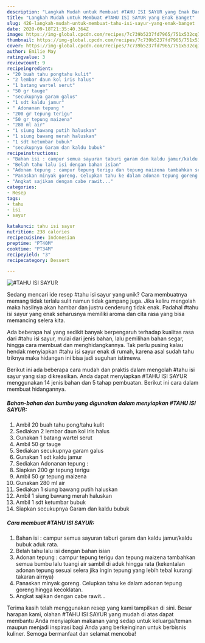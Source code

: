 ```yaml
---
description: "Langkah Mudah untuk Membuat #TAHU ISI SAYUR yang Enak Banget"
title: "Langkah Mudah untuk Membuat #TAHU ISI SAYUR yang Enak Banget"
slug: 426-langkah-mudah-untuk-membuat-tahu-isi-sayur-yang-enak-banget
date: 2020-09-18T21:35:40.364Z
image: https://img-global.cpcdn.com/recipes/7c739b5237fd7965/751x532cq70/tahu-isi-sayur-foto-resep-utama.jpg
thumbnail: https://img-global.cpcdn.com/recipes/7c739b5237fd7965/751x532cq70/tahu-isi-sayur-foto-resep-utama.jpg
cover: https://img-global.cpcdn.com/recipes/7c739b5237fd7965/751x532cq70/tahu-isi-sayur-foto-resep-utama.jpg
author: Emilie May
ratingvalue: 3
reviewcount: 9
recipeingredient:
- "20 buah tahu pongtahu kulit"
- "2 lembar daun kol iris halus"
- "1 batang wartel serut"
- "50 gr tauge"
- "secukupnya garam galus"
- "1 sdt kaldu jamur"
- " Adonanan tepung "
- "200 gr tepung terigu"
- "50 gr tepung maizena"
- "280 ml air"
- "1 siung bawang putih haluskan"
- "1 siung bawang merah haluskan"
- "1 sdt ketumbar bubuk"
- "secukupnya Garam dan kaldu bubuk"
recipeinstructions:
- "Bahan isi : campur semua sayuran taburi garam dan kaldu jamur/kaldu bubuk aduk rata."
- "Belah tahu lalu isi dengan bahan isian"
- "Adonan tepung : campur tepung terigu dan tepung maizena tambahkan semua bumbu lalu tuangi air sambil di aduk hingga rata (kekentalan adonan tepung sesuai selera jika ingin tepung yang lebih tebal kurangi takaran airnya)"
- "Panaskan minyak goreng. Celupkan tahu ke dalam adonan tepung goreng hingga kecoklatan."
- "Angkat sajikan dengan cabe rawit..."
categories:
- Resep
tags:
- tahu
- isi
- sayur

katakunci: tahu isi sayur 
nutrition: 238 calories
recipecuisine: Indonesian
preptime: "PT40M"
cooktime: "PT34M"
recipeyield: "3"
recipecategory: Dessert

---
```



![#TAHU ISI SAYUR](https://img-global.cpcdn.com/recipes/7c739b5237fd7965/751x532cq70/tahu-isi-sayur-foto-resep-utama.jpg)

Sedang mencari ide resep #tahu isi sayur yang unik? Cara membuatnya memang tidak terlalu sulit namun tidak gampang juga. Jika keliru mengolah maka hasilnya akan hambar dan justru cenderung tidak enak. Padahal #tahu isi sayur yang enak seharusnya memiliki aroma dan cita rasa yang bisa memancing selera kita.

Ada beberapa hal yang sedikit banyak berpengaruh terhadap kualitas rasa dari #tahu isi sayur, mulai dari jenis bahan, lalu pemilihan bahan segar, hingga cara membuat dan menghidangkannya. Tak perlu pusing kalau hendak menyiapkan #tahu isi sayur enak di rumah, karena asal sudah tahu triknya maka hidangan ini bisa jadi suguhan istimewa.




Berikut ini ada beberapa cara mudah dan praktis dalam mengolah #tahu isi sayur yang siap dikreasikan. Anda dapat menyiapkan #TAHU ISI SAYUR menggunakan 14 jenis bahan dan 5 tahap pembuatan. Berikut ini cara dalam membuat hidangannya.

<!--inarticleads1-->

##### Bahan-bahan dan bumbu yang digunakan dalam menyiapkan #TAHU ISI SAYUR:

1. Ambil 20 buah tahu pong/tahu kulit
1. Sediakan 2 lembar daun kol iris halus
1. Gunakan 1 batang wartel serut
1. Ambil 50 gr tauge
1. Sediakan secukupnya garam galus
1. Gunakan 1 sdt kaldu jamur
1. Sediakan  Adonanan tepung :
1. Siapkan 200 gr tepung terigu
1. Ambil 50 gr tepung maizena
1. Gunakan 280 ml air
1. Sediakan 1 siung bawang putih haluskan
1. Ambil 1 siung bawang merah haluskan
1. Ambil 1 sdt ketumbar bubuk
1. Siapkan secukupnya Garam dan kaldu bubuk




<!--inarticleads2-->

##### Cara membuat #TAHU ISI SAYUR:

1. Bahan isi : campur semua sayuran taburi garam dan kaldu jamur/kaldu bubuk aduk rata.
1. Belah tahu lalu isi dengan bahan isian
1. Adonan tepung : campur tepung terigu dan tepung maizena tambahkan semua bumbu lalu tuangi air sambil di aduk hingga rata (kekentalan adonan tepung sesuai selera jika ingin tepung yang lebih tebal kurangi takaran airnya)
1. Panaskan minyak goreng. Celupkan tahu ke dalam adonan tepung goreng hingga kecoklatan.
1. Angkat sajikan dengan cabe rawit...




Terima kasih telah menggunakan resep yang kami tampilkan di sini. Besar harapan kami, olahan #TAHU ISI SAYUR yang mudah di atas dapat membantu Anda menyiapkan makanan yang sedap untuk keluarga/teman maupun menjadi inspirasi bagi Anda yang berkeinginan untuk berbisnis kuliner. Semoga bermanfaat dan selamat mencoba!
